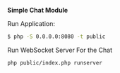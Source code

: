 **Simple Chat Module**

Run Application:

```bash
$ php -S 0.0.0.0:8080 -t public
```

Run WebSocket Server For the Chat

```bash
php public/index.php runserver
```
